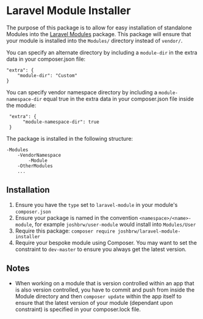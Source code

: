 # Laravel Module Installer

The purpose of this package is to allow for easy installation of standalone Modules into the [Laravel Modules](https://github.com/nWidart/laravel-modules) package. This package will ensure that your module is installed into the `Modules/` directory instead of `vendor/`.

You can specify an alternate directory by including a `module-dir` in the extra data in your composer.json file:

    "extra": {
        "module-dir": "Custom"
    }

You can specify vendor namespace directory by including a `module-namespace-dir` equal true in the extra data in your composer.json file inside the module:

     "extra": {
          "module-namespace-dir": true
     }
The package is installed in the following structure:

```  
-Modules
    -VendorNamespace
        -Module
    -OtherModules
    ...
```

## Installation

1. Ensure you have the `type` set to `laravel-module` in your module's `composer.json`
2. Ensure your package is named in the convention `<namespace>/<name>-module`, for example `joshbrw/user-module` would install into `Modules/User`
3. Require this package: `composer require joshbrw/laravel-module-installer`
4. Require your bespoke module using Composer. You may want to set the constraint to `dev-master` to ensure you always get the latest version.

## Notes
* When working on a module that is version controlled within an app that is also version controlled, you have to commit and push from inside the Module directory and then `composer update` within the app itself to ensure that the latest version of your module (dependant upon constraint) is specified in your composer.lock file.
